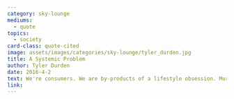 ```yaml
---
category: sky-lounge
mediums:
  - quote
topics:
  - society
card-class: quote-cited
image: assets/images/categories/sky-lounge/tyler_durden.jpg
title: A Systemic Problem
author: Tyler Durden
date: 2016-4-2
text: We're consumers. We are by-products of a lifestyle obsession. Murder, crime, poverty, these things don't concern me. What concerns me are celebrity magazines, television with 500 channels, some guy's name on my underwear. Rogaine, Viagra, Olestra.
link:
---
```

